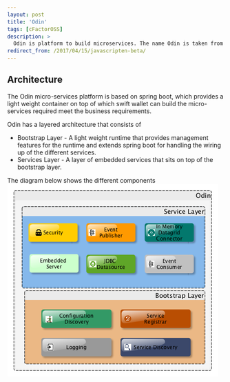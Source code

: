 ```yaml
---
layout: post
title: 'Odin'
tags: [cFactorOSS]
description: >
  Odin is platform to build microservices. The name Odin is taken from the norse mythology, in Norse mythology, Odin was the king of the Æsir. He is a god of war and death, as well as a sky god and the god of wisdom and poetry. Along with being a god, he is the All-Father of all the Nordic Gods..
redirect_from: /2017/04/15/javascripten-beta/
---
```


## Architecture

The Odin micro-services platform is based on spring boot, which provides a light weight container on top of which swift wallet can build the micro-services required meet the business requirements.

Odin has a layered architecture that consists of

* Bootstrap Layer - A light weight runtime that provides management features for the runtime and extends spring boot for handling the wiring up of the different services.
* Services Layer - A layer of embedded services that sits on top of the bootstrap layer.

The diagram below shows the different components
![Odin Architecture](/assets/img/Odin-Architecture.png)


